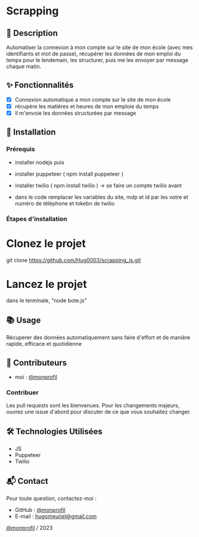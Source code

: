 # Scrapping 
## 📄 Description
Automatiser la connexion à mon compte sur le site de mon école (avec mes identifiants et mot de passe), récupérer les données de mon emploi du temps pour le lendemain, les structurer, puis me les envoyer par message chaque matin.

## ✨ Fonctionnalités
- [x] Connexion automatique a mon compte sur le site de mon école 
- [x] récupère les matières et heures de mon emploie du temps   
- [x] Il m'envoie les données structurées par message  

## 🚀 Installation
### Prérequis
- installer nodejs
  puis 
- installer puppeteer ( npm install puppeteer )
- installer twilio ( npm install twilio ) -> se faire un compte twilio avant

- dans le code remplacer les variables du site, mdp et id par les votre et numéro de téléphone et tokebn de twilio


### Étapes d'installation
# Clonez le projet
git clone https://github.com/Hug0003/scrapping_js.git

# Lancez le projet
dans le terminale, "node bote.js"

## 📚 Usage
Récuperer des données automatiquement sans faire d'effort et de manière rapide, efficace et quotidienne 

## 👥 Contributeurs
- moi : [@monprofil](https://github.com/Hug0003)  

### Contribuer
Les pull requests sont les bienvenues. Pour les changements majeurs, ouvrez une issue d'abord pour discuter de ce que vous souhaitez changer.  

## 🛠️ Technologies Utilisées
- JS  
- Puppeteer  
- Twilio  

## 📬 Contact
Pour toute question, contactez-moi :  
- GitHub : [@monprofil](https://github.com/Hug0003)  
- E-mail : hugomeuriel@gmail.com


[@monprofil](https://github.com/Hug0003)  / 2023

